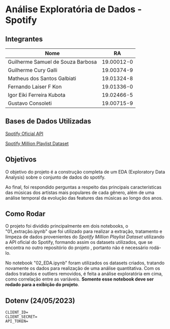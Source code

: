 # Análise Exploratória de Dados - Spotify

## Integrantes

| Nome | RA |
|------|-----------|
| Guilherme Samuel de Souza Barbosa | 19.00012-0 |
| Guilherme Cury Galli | 19.00374-9 |
| Matheus dos Santos Galbiati | 19.01324-8 |
| Fernando Laiser F Kon | 19.01336-0 |
| Igor Eiki Ferreira Kubota | 19.02466-5 |
| Gustavo Consoleti | 19.00715-9 |


## Bases de Dados Utilizadas

[Spotify Oficial API](https://developer.spotify.com/documentation/web-api/)

[Spotify Million Playlist Dataset](https://www.aicrowd.com/challenges/spotify-million-playlist-dataset-challenge/dataset_files)


## Objetivos

O objetivo do projeto é a construção completa de um EDA (Exploratory Data Analysis) sobre o conjunto de dados do spotify.

Ao final, foi respondido perguntas a respeito das principais características das músicas dos artistas mais populares de cada gênero, além de uma análise temporal da evolução das features das músicas ao longo dos anos.


## Como Rodar

O projeto foi dividido principalmente em dois notebooks, o "01_extração.ipynb" que foi utilizado para realizar a extração, tratamento  e limpeza de dados provenientes do _Spotify Million Playlist Dataset_ utilizando a API oficial do Spotify, formando assim os datasets utilizados, que se encontra no outro repositório do projeto , portanto não é necessário rodá-lo.

No notebook "02_EDA.ipynb" foram utilizados os datasets criados, tratando novamente os dados para realização de uma análise quantitativa. Com os dados tratados e outliers removidos, é feita a análise exploratória em cima, como correlação entre as variáveis. **Somente esse notebook deve ser rodado para a exibição do projeto**.


## Dotenv (24/05/2023)
```
CLIENT_ID=
CLIENT_SECRET=
API_TOKEN=
```
